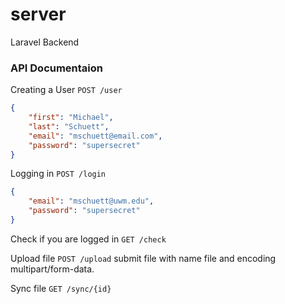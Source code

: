 server
======

Laravel Backend

### API Documentaion

Creating a User ```POST /user```

```json
{
    "first": "Michael",
    "last": "Schuett",
    "email": "mschuett@email.com",
    "password": "supersecret"
}
```

Logging in ```POST /login```

```json
{
    "email": "mschuett@uwm.edu",
    "password": "supersecret"
}
```

Check if you are logged in ```GET /check```

Upload file ```POST /upload``` submit file with name file and encoding multipart/form-data.

Sync file ```GET /sync/{id}```

